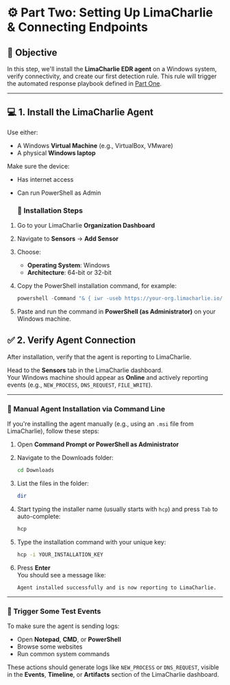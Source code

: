 # ⚙️ Part Two: Setting Up LimaCharlie & Connecting Endpoints

## 🎯 Objective

In this step, we'll install the **LimaCharlie EDR agent** on a Windows system, verify connectivity, and create our first detection rule. This rule will trigger the automated response playbook defined in [Part One](./part-one-playbook.md).

---

## 💻 1. Install the LimaCharlie Agent

Use either:
- A Windows **Virtual Machine** (e.g., VirtualBox, VMware)
- A physical **Windows laptop**

Make sure the device:
- Has internet access
- Can run PowerShell as Admin

  ### 🔽 Installation Steps

1. Go to your LimaCharlie **Organization Dashboard**
2. Navigate to **Sensors** → **Add Sensor**
3. Choose:
   - **Operating System**: Windows
   - **Architecture**: 64-bit or 32-bit


4. Copy the PowerShell installation command, for example:

    ```powershell
    powershell -Command "& { iwr -useb https://your-org.limacharlie.io/install.ps1 | iex }"
    ```

5. Paste and run the command in **PowerShell (as Administrator)** on your Windows machine.
   

## ✅ 2. Verify Agent Connection

After installation, verify that the agent is reporting to LimaCharlie.

Head to the **Sensors** tab in the LimaCharlie dashboard.  
Your Windows machine should appear as **Online** and actively reporting events (e.g., `NEW_PROCESS`, `DNS_REQUEST`, `FILE_WRITE`).

---

### 🔧 Manual Agent Installation via Command Line

If you're installing the agent manually (e.g., using an `.msi` file from LimaCharlie), follow these steps:

1. Open **Command Prompt or PowerShell as Administrator**

2. Navigate to the Downloads folder:

    ```bash
    cd Downloads
    ```

3. List the files in the folder:

    ```bash
    dir
    ```

4. Start typing the installer name (usually starts with `hcp`) and press `Tab` to auto-complete:

    ```bash
    hcp
    ```

5. Type the installation command with your unique key:

    ```bash
    hcp -i YOUR_INSTALLATION_KEY
    ```

6. Press **Enter**  
   You should see a message like:

    ```
    Agent installed successfully and is now reporting to LimaCharlie.
    ```

---

### 🧪 Trigger Some Test Events

To make sure the agent is sending logs:

- Open **Notepad**, **CMD**, or **PowerShell**
- Browse some websites
- Run common system commands

These actions should generate logs like `NEW_PROCESS` or `DNS_REQUEST`, visible in the **Events**, **Timeline**, or **Artifacts** section of the LimaCharlie dashboard.
